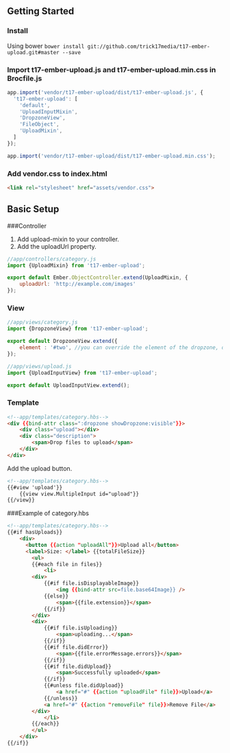## Getting Started
### Install
Using bower `bower install git://github.com/trick17media/t17-ember-upload.git#master --save`

### Import t17-ember-upload.js and t17-ember-upload.min.css in Brocfile.js

```js
app.import('vendor/t17-ember-upload/dist/t17-ember-upload.js', {
  't17-ember-upload': [
    'default',
    'UploadInputMixin',
    'DropzoneView',
    'FileObject',
    'UploadMixin',
  ]
});

app.import('vendor/t17-ember-upload/dist/t17-ember-upload.min.css');
```

### Add vendor.css to index.html

```html
<link rel="stylesheet" href="assets/vendor.css">
```

## Basic Setup

###Controller

1. Add upload-mixin to your controller.
2. Add the uploadUrl property.

```js
//app/controllers/category.js
import {UploadMixin} from 't17-ember-upload';

export default Ember.ObjectController.extend(UploadMixin, {
    uploadUrl: 'http://example.com/images'
});
```

### View

```js
//app/views/category.js
import {DropzoneView} from 't17-ember-upload';

export default DropzoneView.extend({
    element : '#two', //you can override the element of the dropzone, default is body
});
```

```js
//app/views/upload.js
import {UploadInputView} from 't17-ember-upload';

export default UploadInputView.extend();
```

### Template

```html
<!--app/templates/category.hbs-->
<div {{bind-attr class=":dropzone showDropzone:visible"}}>
    <div class="upload"></div>
    <div class="description">
        <span>Drop files to upload</span>
    </div>
</div>
```

Add the upload button.
```html
<!--app/templates/category.hbs-->
{{#view 'upload'}}
	{{view view.MultipleInput id="upload"}}
{{/view}}
```

###Example of category.hbs
```html
<!--app/templates/category.hbs-->
{{#if hasUploads}}
    <div>
      <button {{action "uploadAll"}}>Upload all</button>
      <label>Size: </label> {{totalFileSize}}
        <ul>
        {{#each file in files}}
            <li>
		<div>
		    {{#if file.isDisplayableImage}}
		        <img {{bind-attr src=file.base64Image}} />
		    {{else}}
		        <span>{{file.extension}}</span>
		    {{/if}}
		</div>
		<div>
		    {{#if file.isUploading}}
		        <span>uploading...</span>
		    {{/if}}
		    {{#if file.didError}}
		        <span>{{file.errorMessage.errors}}</span>
		    {{/if}}
		    {{#if file.didUpload}}
		        <span>Successfully uploaded</span>
		    {{/if}}
		    {{#unless file.didUpload}}
		        <a href="#" {{action "uploadFile" file}}>Upload</a>
		    {{/unless}}
		    <a href="#" {{action "removeFile" file}}>Remove File</a>
		</div>
            </li>
        {{/each}}
        </ul>
    </div>
{{/if}}
```